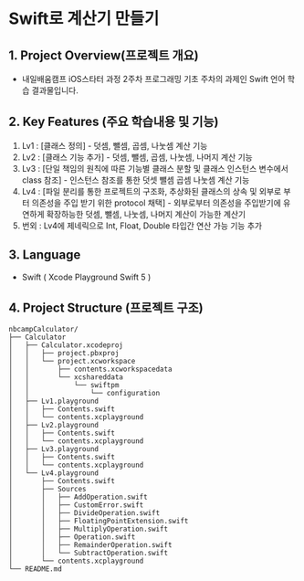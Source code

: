 # Swift로 계산기 만들기

## 1. Project Overview(프로젝트 개요)
- 내일배움캠프 iOS스타터 과정 2주차 프로그래밍 기초 주차의 과제인 Swift 언어 학습 결과물입니다.

## 2. Key Features (주요 학습내용 및 기능)
1. Lv1 : [클래스 정의] - 덧셈, 뺄셈, 곱셈, 나눗셈 계산 기능
2. Lv2 : [클래스 기능 추가] - 덧셈, 뺄셈, 곱셈, 나눗셈, 나머지 계산 기능
3. Lv3 : [단일 책임의 원칙에 따른 기능별 클래스 분할 및 클래스 인스턴스 변수에서 class 참조] - 인스턴스 참조를 통한 덧셋 뺄셈 곱셈 나눗셈 계산 기능
4. Lv4 : [파일 분리를 통한 프로젝트의 구조화, 추상화된 클래스의 상속 및 외부로 부터 의존성을 주입 받기 위한 protocol 채택] - 외부로부터 의존성을 주입받기에 유연하게 확장하능한 덧셈, 뺄셈, 나눗셈, 나머지 계산이 가능한 계산기
5. 번외 : Lv4에 제네릭으로 Int, Float, Double 타입간 연산 가능 기능 추가

## 3. Language
- Swift ( Xcode Playground Swift 5 )

## 4. Project Structure (프로젝트 구조)
```plaintext
nbcampCalculator/
├── Calculator
│   ├── Calculator.xcodeproj
│   │   ├── project.pbxproj
│   │   └── project.xcworkspace
│   │       ├── contents.xcworkspacedata
│   │       └── xcshareddata
│   │           └── swiftpm
│   │               └── configuration
│   ├── Lv1.playground
│   │   ├── Contents.swift
│   │   └── contents.xcplayground
│   ├── Lv2.playground
│   │   ├── Contents.swift
│   │   └── contents.xcplayground
│   ├── Lv3.playground
│   │   ├── Contents.swift
│   │   └── contents.xcplayground
│   └── Lv4.playground
│       ├── Contents.swift
│       ├── Sources
│       │   ├── AddOperation.swift
│       │   ├── CustomError.swift
│       │   ├── DivideOperation.swift
│       │   ├── FloatingPointExtension.swift
│       │   ├── MultiplyOperation.swift
│       │   ├── Operation.swift
│       │   ├── RemainderOperation.swift
│       │   └── SubtractOperation.swift
│       └── contents.xcplayground
└── README.md
```